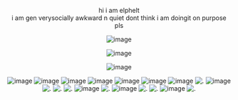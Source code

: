 
<p align="center"

hi i am elphelt 
<br>
i am gen verysocially awkward n quiet dont think i am doingit on purpose pls

<p align="center"

![image](https://github.com/user-attachments/assets/f665d86a-d97b-4a23-80e6-8615503caa01)

<p align="center"

![image](https://github.com/user-attachments/assets/a90f9fc4-0955-45b4-9939-1ad23607af87)

<p align="center"

![image](https://github.com/user-attachments/assets/7dffd0cb-6215-4139-a938-88904c549fa9)

<p align="center"

![image](https://github.com/user-attachments/assets/ce0f7b2a-811c-4d90-817b-6750d71ed1f7) ![image](https://github.com/user-attachments/assets/d4ba8207-aee0-44cc-a754-7078ed8ec3d0) ![image](https://github.com/user-attachments/assets/6f505b4f-02a6-466d-8e87-49180bf8524b) ![image](https://github.com/user-attachments/assets/762281ae-bdf2-409c-b741-ecce370c01ac) ![image](https://github.com/user-attachments/assets/e4b1a312-3ea1-43a7-9b49-6b62c17ad35d) ![image](https://github.com/user-attachments/assets/4e63ebb3-215e-47dd-86f6-c2e6fd0ab698) ![image](https://github.com/user-attachments/assets/dc64fd62-48c1-42a7-bc5b-b516c2b900b9) ![.](https://adriansblinkiecollection.neocities.org/stamps/a67.gif) ![image](https://github.com/user-attachments/assets/eb474745-85f6-4dbf-8416-1098b04564fa) ![.](https://pixelsafari.neocities.org/stamps/more/paper.gif) ![.](https://images-wixmp-ed30a86b8c4ca887773594c2.wixmp.com/f/dedfaa9e-2aac-4d3f-af3c-8b7fcfb26cd9/d2ghgg0-cd6e78e8-21ee-4bad-b752-4a7ed04d5171.gif?token=eyJ0eXAiOiJKV1QiLCJhbGciOiJIUzI1NiJ9.eyJzdWIiOiJ1cm46YXBwOjdlMGQxODg5ODIyNjQzNzNhNWYwZDQxNWVhMGQyNmUwIiwiaXNzIjoidXJuOmFwcDo3ZTBkMTg4OTgyMjY0MzczYTVmMGQ0MTVlYTBkMjZlMCIsIm9iaiI6W1t7InBhdGgiOiJcL2ZcL2RlZGZhYTllLTJhYWMtNGQzZi1hZjNjLThiN2ZjZmIyNmNkOVwvZDJnaGdnMC1jZDZlNzhlOC0yMWVlLTRiYWQtYjc1Mi00YTdlZDA0ZDUxNzEuZ2lmIn1dXSwiYXVkIjpbInVybjpzZXJ2aWNlOmZpbGUuZG93bmxvYWQiXX0.D-YIyvsMasXDVgrnUQWA3DlfoC-3qBY_u590x_uqvQs) ![.](https://a.deviantart.net/avatars-big/b/e/beatleinmecloset.gif?1) ![image](https://github.com/user-attachments/assets/aabbbdc7-1994-4f9d-a94a-9354ac5e6b80) ![.](https://images-wixmp-ed30a86b8c4ca887773594c2.wixmp.com/f/61c78838-eb54-4954-b24f-5e5b08df7b56/d9jxbdk-2e8794af-09f7-4e3c-a1bb-b487119fece8.gif?token=eyJ0eXAiOiJKV1QiLCJhbGciOiJIUzI1NiJ9.eyJzdWIiOiJ1cm46YXBwOjdlMGQxODg5ODIyNjQzNzNhNWYwZDQxNWVhMGQyNmUwIiwiaXNzIjoidXJuOmFwcDo3ZTBkMTg4OTgyMjY0MzczYTVmMGQ0MTVlYTBkMjZlMCIsIm9iaiI6W1t7InBhdGgiOiJcL2ZcLzYxYzc4ODM4LWViNTQtNDk1NC1iMjRmLTVlNWIwOGRmN2I1NlwvZDlqeGJkay0yZTg3OTRhZi0wOWY3LTRlM2MtYTFiYi1iNDg3MTE5ZmVjZTguZ2lmIn1dXSwiYXVkIjpbInVybjpzZXJ2aWNlOmZpbGUuZG93bmxvYWQiXX0.PWBc13sTpe0UPZCvwf0-C0lvb6ucS7RGMJ2YmSl-GoY) ![image](https://github.com/user-attachments/assets/1e6a1f70-15b3-4074-aace-3aae7d93bfc4) ![.](https://images-wixmp-ed30a86b8c4ca887773594c2.wixmp.com/f/c2c98800-6a37-41f1-9841-fb7e66b2ad94/d9p12m7-26b60ea8-76ac-4a22-bb36-9f06e979d10d.gif?token=eyJ0eXAiOiJKV1QiLCJhbGciOiJIUzI1NiJ9.eyJzdWIiOiJ1cm46YXBwOjdlMGQxODg5ODIyNjQzNzNhNWYwZDQxNWVhMGQyNmUwIiwiaXNzIjoidXJuOmFwcDo3ZTBkMTg4OTgyMjY0MzczYTVmMGQ0MTVlYTBkMjZlMCIsIm9iaiI6W1t7InBhdGgiOiJcL2ZcL2MyYzk4ODAwLTZhMzctNDFmMS05ODQxLWZiN2U2NmIyYWQ5NFwvZDlwMTJtNy0yNmI2MGVhOC03NmFjLTRhMjItYmIzNi05ZjA2ZTk3OWQxMGQuZ2lmIn1dXSwiYXVkIjpbInVybjpzZXJ2aWNlOmZpbGUuZG93bmxvYWQiXX0.avJLU7tRP6vCtlfwd1xil1pQkgWkaPF0XdG_5lnO3Qw) ![.](https://y2k.neocities.org/stamps/tumblr_inline_oxvqwgdLQk1rv0j40_500.gif) ![image](https://github.com/user-attachments/assets/690ee888-8852-4ea5-84dd-228b3c3ef733) ![.](https://images-wixmp-ed30a86b8c4ca887773594c2.wixmp.com/f/b0b96411-1910-41e5-9e04-e394b3016103/dd64586-a71bdb8d-cdac-402f-9eea-d8d3c4349fdd.gif?token=eyJ0eXAiOiJKV1QiLCJhbGciOiJIUzI1NiJ9.eyJzdWIiOiJ1cm46YXBwOjdlMGQxODg5ODIyNjQzNzNhNWYwZDQxNWVhMGQyNmUwIiwiaXNzIjoidXJuOmFwcDo3ZTBkMTg4OTgyMjY0MzczYTVmMGQ0MTVlYTBkMjZlMCIsIm9iaiI6W1t7InBhdGgiOiJcL2ZcL2IwYjk2NDExLTE5MTAtNDFlNS05ZTA0LWUzOTRiMzAxNjEwM1wvZGQ2NDU4Ni1hNzFiZGI4ZC1jZGFjLTQwMmYtOWVlYS1kOGQzYzQzNDlmZGQuZ2lmIn1dXSwiYXVkIjpbInVybjpzZXJ2aWNlOmZpbGUuZG93bmxvYWQiXX0.zG04AyLA4ppjpcUzMH-_9oi8U2wotA743kQ9y4p3WRM)













